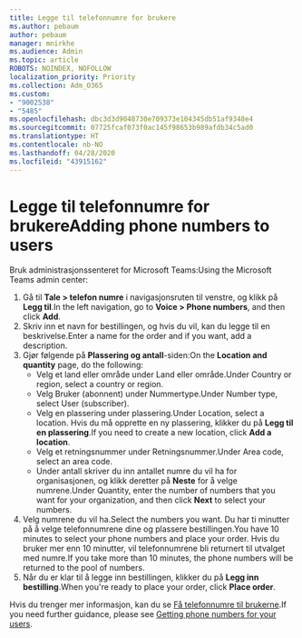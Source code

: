 ```yaml
---
title: Legge til telefonnumre for brukere
ms.author: pebaum
author: pebaum
manager: mnirkhe
ms.audience: Admin
ms.topic: article
ROBOTS: NOINDEX, NOFOLLOW
localization_priority: Priority
ms.collection: Adm_O365
ms.custom:
- "9002538"
- "5485"
ms.openlocfilehash: dbc3d3d9048730e709373e104345db51af9348e4
ms.sourcegitcommit: 07725fcaf073f0ac145f98653b989afdb34c5ad0
ms.translationtype: HT
ms.contentlocale: nb-NO
ms.lasthandoff: 04/28/2020
ms.locfileid: "43915162"
---
```

# <a name="adding-phone-numbers-to-users"></a><span data-ttu-id="f0898-102">Legge til telefonnumre for brukere</span><span class="sxs-lookup"><span data-stu-id="f0898-102">Adding phone numbers to users</span></span>

<span data-ttu-id="f0898-103">Bruk administrasjonssenteret for Microsoft Teams:</span><span class="sxs-lookup"><span data-stu-id="f0898-103">Using the Microsoft Teams admin center:</span></span>

1. <span data-ttu-id="f0898-104">Gå til **Tale > telefon numre** i navigasjonsruten til venstre, og klikk på **Legg til**.</span><span class="sxs-lookup"><span data-stu-id="f0898-104">In the left navigation, go to **Voice > Phone numbers**, and then click **Add**.</span></span>
2. <span data-ttu-id="f0898-105">Skriv inn et navn for bestillingen, og hvis du vil, kan du legge til en beskrivelse.</span><span class="sxs-lookup"><span data-stu-id="f0898-105">Enter a name for the order and if you want, add a description.</span></span>
3. <span data-ttu-id="f0898-106">Gjør følgende på **Plassering og antall**-siden:</span><span class="sxs-lookup"><span data-stu-id="f0898-106">On the **Location and quantity** page, do the following:</span></span>
    - <span data-ttu-id="f0898-107">Velg et land eller område under Land eller område.</span><span class="sxs-lookup"><span data-stu-id="f0898-107">Under Country or region, select a country or region.</span></span>
    - <span data-ttu-id="f0898-108">Velg Bruker (abonnent) under Nummertype.</span><span class="sxs-lookup"><span data-stu-id="f0898-108">Under Number type, select User (subscriber).</span></span>
    - <span data-ttu-id="f0898-109">Velg en plassering under plassering.</span><span class="sxs-lookup"><span data-stu-id="f0898-109">Under Location, select a location.</span></span> <span data-ttu-id="f0898-110">Hvis du må opprette en ny plassering, klikker du på **Legg til en plassering**.</span><span class="sxs-lookup"><span data-stu-id="f0898-110">If you need to create a new location, click **Add a location**.</span></span>
    - <span data-ttu-id="f0898-111">Velg et retningsnummer under Retningsnummer.</span><span class="sxs-lookup"><span data-stu-id="f0898-111">Under Area code, select an area code.</span></span>
    - <span data-ttu-id="f0898-112">Under antall skriver du inn antallet numre du vil ha for organisasjonen, og klikk deretter på **Neste** for å velge numrene.</span><span class="sxs-lookup"><span data-stu-id="f0898-112">Under Quantity, enter the number of numbers that you want for your organization, and then click **Next** to select your numbers.</span></span>
4. <span data-ttu-id="f0898-113">Velg numrene du vil ha.</span><span class="sxs-lookup"><span data-stu-id="f0898-113">Select the numbers you want.</span></span> <span data-ttu-id="f0898-114">Du har ti minutter på å velge telefonnumrene dine og plassere bestillingen.</span><span class="sxs-lookup"><span data-stu-id="f0898-114">You have 10 minutes to select your phone numbers and place your order.</span></span> <span data-ttu-id="f0898-115">Hvis du bruker mer enn 10 minutter, vil telefonnumrene bli returnert til utvalget med numre.</span><span class="sxs-lookup"><span data-stu-id="f0898-115">If you take more than 10 minutes, the phone numbers will be returned to the pool of numbers.</span></span>
5. <span data-ttu-id="f0898-116">Når du er klar til å legge inn bestillingen, klikker du på **Legg inn bestilling**.</span><span class="sxs-lookup"><span data-stu-id="f0898-116">When you're ready to place your order, click **Place order**.</span></span>

<span data-ttu-id="f0898-117">Hvis du trenger mer informasjon, kan du se [Få telefonnumre til brukerne](https://docs.microsoft.com/microsoftteams/getting-phone-numbers-for-your-users).</span><span class="sxs-lookup"><span data-stu-id="f0898-117">If you need further guidance, please see [Getting phone numbers for your users](https://docs.microsoft.com/microsoftteams/getting-phone-numbers-for-your-users).</span></span>
